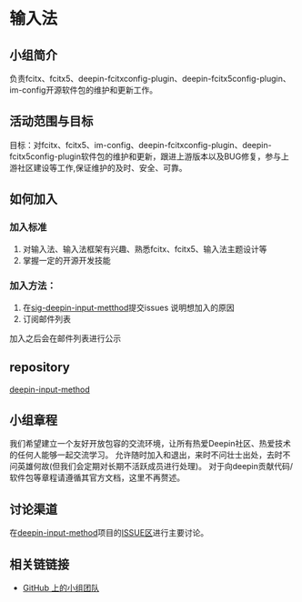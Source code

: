 # 输入法

## 小组简介

负责fcitx、fcitx5、deepin-fcitxconfig-plugin、deepin-fcitx5config-plugin、im-config开源软件包的维护和更新工作。

## 活动范围与目标

目标：对fcitx、fcitx5、im-config、deepin-fcitxconfig-plugin、deepin-fcitx5config-plugin软件包的维护和更新，跟进上游版本以及BUG修复，参与上游社区建设等工作,保证维护的及时、安全、可靠。

## 如何加入

### 加入标准
1. 对输入法、输入法框架有兴趣、熟悉fcitx、fcitx5、输入法主题设计等
2. 掌握一定的开源开发技能

### 加入方法：

1. 在[sig-deepin-input-metthod](https://github.com/deepin-community/sig-deepin-input-method/issues)提交issues 说明想加入的原因
2. 订阅邮件列表

加入之后会在邮件列表进行公示

##  repository

[deepin-input-method](https://github.com/deepin-community/sig-deepin-input-method)

## 小组章程

我们希望建立一个友好开放包容的交流环境，让所有热爱Deepin社区、热爱技术的任何人能够一起交流学习。
允许随时加入和退出，来时不问壮士出处，去时不问英雄何故(但我们会定期对长期不活跃成员进行处理)。
对于向deepin贡献代码/软件包等章程请遵循其官方文档，这里不再赘述。


## 讨论渠道
在[deepin-input-method](https://github.com/deepin-community/sig-deepin-input-method)项目的[ISSUE区](https://github.com/deepin-community/sig-deepin-input-method/issues)进行主要讨论。

## 相关链链接
- [GitHub 上的小组团队](https://github.com/orgs/deepin-community/teams/sig-deepin-input-method)



